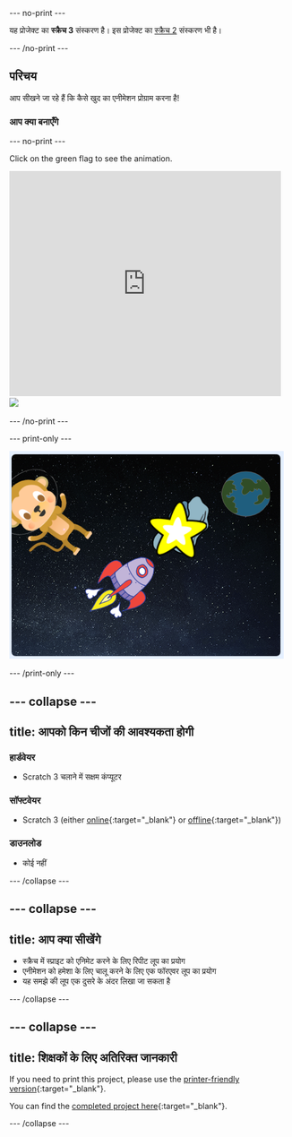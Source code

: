 \--- no-print \---

यह प्रोजेक्ट का **स्क्रैच 3** संस्करण है। इस प्रोजेक्ट का [स्क्रैच 2](https://projects.raspberrypi.org/en/projects/lost-in-space-scratch2) संस्करण भी है।

\--- /no-print \---

## परिचय

आप सीखने जा रहे हैं कि कैसे खुद का एनीमेशन प्रोग्राम करना है!

### आप क्या बनाएँगे

\--- no-print \---

Click on the green flag to see the animation.

<div class="scratch-preview">
  <iframe allowtransparency="true" width="485" height="402" src="https://scratch.mit.edu/projects/embed/276873231/?autostart=false" frameborder="0" scrolling="no"></iframe>
  <img src="images/space-final.png">
</div>

\--- /no-print \---

\--- print-only \---

![Complete project](images/showcase_static.png)

\--- /print-only \---

## \--- collapse \---

## title: आपको किन चीजों की आवश्यकता होगी

### हार्डवेयर

- Scratch 3 चलाने में सक्षम कंप्यूटर

### सॉफ्टवेयर

- Scratch 3 (either [online](http://rpf.io/scratchon){:target="_blank"} or [offline](http://rpf.io/scratchoff){:target="_blank"})

### डाउनलोड

- कोई नहीं

\--- /collapse \---

## \--- collapse \---

## title: आप क्या सीखेंगे

- स्क्रैच में स्प्राइट को एनिमेट करने के लिए रिपीट लूप का प्रयोग
- एनीमेशन को हमेशा के लिए चालू करने के लिए एक फॉरएवर लूप का प्रयोग
- यह समझे की लूप एक दुसरे के अंदर लिखा जा सकता है

\--- /collapse \---

## \--- collapse \---

## title: शिक्षकों के लिए अतिरिक्त जानकारी

If you need to print this project, please use the [printer-friendly version](https://projects.raspberrypi.org/en/projects/lost-in-space/print){:target="_blank"}.

You can find the [completed project here](http://rpf.io/p/en/lost-in-space-get){:target="_blank"}.

\--- /collapse \---